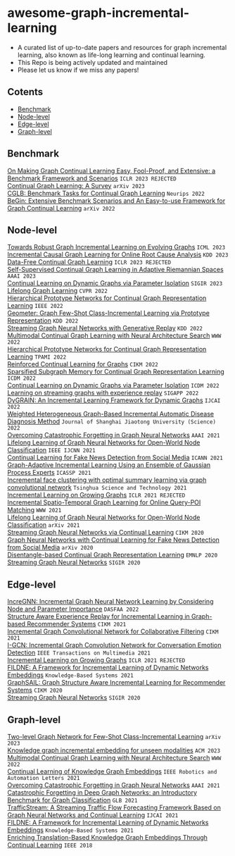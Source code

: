 # awesome-graph-incremental-learning
- A curated list of up-to-date papers and resources for graph incremental learning, also known as life-long learning and continual learning.
- This Repo is being actively updated and maintained
- Please let us know if we miss any papers!

## Cotents
- [Benchmark](#Benchmark)
- [Node-level](#Node-level)
- [Edge-level](#Edge-level)
- [Graph-level](#Graph-level)


## Benchmark

[On Making Graph Continual Learning Easy, Fool-Proof, and Extensive: a Benchmark Framework and Scenarios](https://openreview.net/forum?id=doShL95X0hd) ```ICLR 2023 REJECTED```\
[Continual Graph Learning: A Survey](https://arxiv.org/abs/2301.12230) ```arXiv 2023```\
[CGLB: Benchmark Tasks for Continual Graph Learning](https://papers.nips.cc/paper_files/paper/2022/hash/548a41b9cac6f50dccf7e63e9e1b1b9b-Abstract-Datasets_and_Benchmarks.html) ```Neurips 2022```\
[BeGin: Extensive Benchmark Scenarios and An Easy-to-use Framework for Graph Continual Learning](https://arxiv.org/abs/2211.14568) ```arXiv 2022```



## Node-level
[Towards Robust Graph Incremental Learning on Evolving Graphs](https://icml.cc/virtual/2023/poster/24449) ```ICML 2023```\
[Incremental Causal Graph Learning for Online Root Cause Analysis](https://dl.acm.org/doi/abs/10.1145/3580305.3599392) ```KDD 2023```\
[Data-Free Continual Graph Learning](https://openreview.net/forum?id=RtB4CXS1Jxv) ```ICLR 2023 REJECTED```\
[Self-Supervised Continual Graph Learning in Adaptive Riemannian Spaces](https://ojs.aaai.org/index.php/AAAI/article/view/25586/25358) ```AAAI 2023```\
[Continual Learning on Dynamic Graphs via Parameter Isolation](https://dl.acm.org/doi/abs/10.1145/3539618.3591652) ```SIGIR 2023```\
[Lifelong Graph Learning](https://ieeexplore.ieee.org/document/9880376) ```CVPR 2022```\
[Hierarchical Prototype Networks for Continual Graph Representation Learning](https://ieeexplore.ieee.org/abstract/document/9808404) ```IEEE 2022```\
[Geometer: Graph Few-Shot Class-Incremental Learning via Prototype Representation](https://dl.acm.org/doi/abs/10.1145/3534678.3539280) ```KDD 2022```\
[Streaming Graph Neural Networks with Generative Replay](https://dl.acm.org/doi/10.1145/3534678.3539336) ```KDD 2022```\
[Multimodal Continual Graph Learning with Neural Architecture Search](https://dl.acm.org/doi/10.1145/3485447.3512176) ```WWW 2022```\
[Hierarchical Prototype Networks for Continual Graph Representation Learning](https://ieeexplore.ieee.org/document/9808404) ```TPAMI 2022```\
[Reinforced Continual Learning for Graphs](https://ojs.aaai.org/index.php/AAAI/article/view/25586/25358) ```CIKM 2022```\
[Sparsified Subgraph Memory for Continual Graph Representation Learning](https://ieeexplore.ieee.org/document/10027629) ```ICDM 2022```\
[Continual Learning on Dynamic Graphs via Parameter Isolation](https://ieeexplore.ieee.org/document/10027629) ```ICDM 2022```\
[Learning on streaming graphs with experience replay](https://dl.acm.org/doi/10.1145/3477314.3507113) ```SIGAPP 2022```\
[DyGRAIN: An Incremental Learning Framework for Dynamic Graphs](https://www.ijcai.org/proceedings/2022/0438.pdf) ```IJCAI 2022```\
[Weighted Heterogeneous Graph-Based Incremental Automatic Disease Diagnosis Method](https://link.springer.com/article/10.1007/s12204-022-2537-z) ```Journal of Shanghai Jiaotong University (Science) 2022```\
[Overcoming Catastrophic Forgetting in Graph Neural Networks](https://ojs.aaai.org/index.php/AAAI/article/view/17049/16856) ```AAAI 2021```\
[Lifelong Learning of Graph Neural Networks for Open-World Node Classification](https://ieeexplore.ieee.org/abstract/document/9533412) ```IEEE IJCNN 2021```\
[Continual Learning for Fake News Detection from Social Media](https://dl.acm.org/doi/abs/10.1007/978-3-030-86340-1_30) ```ICANN 2021```\
[Graph-Adaptive Incremental Learning Using an Ensemble of Gaussian Process Experts](https://ieeexplore.ieee.org/document/9413970) ```ICASSP 2021```\
[Incremental face clustering with optimal summary learning via graph convolutional network](https://ieeexplore.ieee.org/abstract/document/9312781) ```Tsinghua Science and Technology 2021```\
[Incremental Learning on Growing Graphs](https://openreview.net/forum?id=nySHNUlKTVw) ```ICLR 2021 REJECTED```\
[Incremental Spatio-Temporal Graph Learning for Online Query-POI Matching](https://dl.acm.org/doi/10.1145/3442381.3449810) ```WWW 2021```\
[Lifelong Learning of Graph Neural Networks for Open-World Node Classification](https://arxiv.org/abs/2006.14422) ```arXiv 2021```\
[Streaming Graph Neural Networks via Continual Learning](https://dl.acm.org/doi/10.1145/3340531.3411963) ```CIKM 2020```\
[Graph Neural Networks with Continual Learning for Fake News Detection from Social Media](https://arxiv.org/abs/2007.03316) ```arXiv 2020```\
[Disentangle-based Continual Graph Representation Learning](https://aclanthology.org/2020.emnlp-main.237/) ```EMNLP 2020```\
[Streaming Graph Neural Networks](https://dl.acm.org/doi/abs/10.1145/3397271.3401092) ```SIGIR 2020```


## Edge-level
[IncreGNN: Incremental Graph Neural Network Learning by Considering Node and Parameter Importance](https://dl.acm.org/doi/abs/10.1007/978-3-031-00123-9_59) ```DASFAA 2022```\
[Structure Aware Experience Replay for Incremental Learning in Graph-based Recommender Systems](https://dl.acm.org/doi/10.1145/3459637.3482193) ```CIKM 2021```\
[Incremental Graph Convolutional Network for Collaborative Filtering](https://dl.acm.org/doi/10.1145/3459637.3482354) ```CIKM 2021```\
[I-GCN: Incremental Graph Convolution Network for Conversation Emotion Detection](https://ieeexplore.ieee.org/document/9565365) ```IEEE Transactions on Multimedia 2021```\
[Incremental Learning on Growing Graphs](https://openreview.net/forum?id=nySHNUlKTVw) ```ICLR 2021 REJECTED```\
[FILDNE: A Framework for Incremental Learning of Dynamic Networks Embeddings](https://dl.acm.org/doi/10.1016/j.knosys.2021.107453) ```Knowledge-Based Systems 2021```\
[GraphSAIL: Graph Structure Aware Incremental Learning for Recommender Systems](https://dl.acm.org/doi/10.1145/3340531.3412754) ```CIKM 2020```\
[Streaming Graph Neural Networks](https://dl.acm.org/doi/abs/10.1145/3397271.3401092) ```SIGIR 2020```

## Graph-level
[Two-level Graph Network for Few-Shot Class-Incremental Learning](https://arxiv.org/abs/2303.13862) ```arXiv 2023```\
[Knowledge graph incremental embedding for unseen modalities](https://dl.acm.org/doi/abs/10.1007/s10115-023-01868-9) ```ACM 2023```\
[Multimodal Continual Graph Learning with Neural Architecture Search](https://dl.acm.org/doi/10.1145/3485447.3512176) ```WWW 2022```\
[Continual Learning of Knowledge Graph Embeddings](https://ieeexplore.ieee.org/document/9343669) ```IEEE Robotics and Automation Letters 2021```\
[Overcoming Catastrophic Forgetting in Graph Neural Networks](https://ojs.aaai.org/index.php/AAAI/article/view/17049/16856) ```AAAI 2021```\
[Catastrophic Forgetting in Deep Graph Networks: an Introductory Benchmark for Graph Classification](https://arxiv.org/abs/2103.11750) ```GLB 2021```\
[TrafficStream: A Streaming Traffic Flow Forecasting Framework Based on Graph Neural Networks and Continual Learning](https://www.ijcai.org/proceedings/2021/0498.pdf) ```IJCAI 2021```\
[FILDNE: A Framework for Incremental Learning of Dynamic Networks Embeddings](https://dl.acm.org/doi/10.1016/j.knosys.2021.107453) ```Knowledge-Based Systems 2021```\
[Enriching Translation-Based Knowledge Graph Embeddings Through Continual Learning](https://ieeexplore.ieee.org/document/8486959) ```IEEE 2018```

